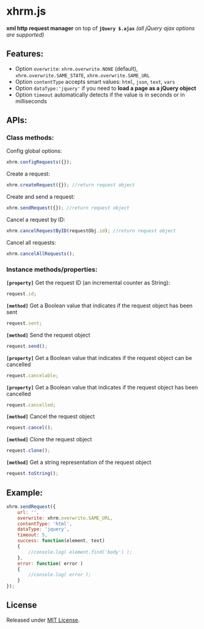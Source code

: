 # xhrm.js
**xml http request manager** on top of **`jQuery $.ajax`** *(all jQuery ajax options are supported)*

## Features:
- Option `overwrite`: `xhrm.overwrite.NONE` (default), `xhrm.overwrite.SAME_STATE`, `xhrm.overwrite.SAME_URL`
- Option `contentType` accepts smart values: `html`, `json`, `text`, `vars`
- Option `dataType:'jquery'` if you need to **load a page as a jQuery object**
- Option `timeout` automatically detects if the value is in seconds or in milliseconds

## APIs:
### Class methods:
Config global options:
```JavaScript
xhrm.configRequests({});
```
Create a request:
```JavaScript
xhrm.createRequest({}); //return request object
```
Create and send a request:
```JavaScript
xhrm.sendRequest({}); //return request object
```
Cancel a request by ID:
```JavaScript
xhrm.cancelRequestByID(requestObj.id); //return request object
```
Cancel all requests:
```JavaScript
xhrm.cancelAllRequests();
```

### Instance methods/properties:
**`[property]`** Get the request ID (an incremental counter as String):
```JavaScript
request.id;
```
**`[method]`** Get a Boolean value that indicates if the request object has been sent
```JavaScript
request.sent;
```
**`[method]`** Send the request object
```JavaScript
request.send();
```
**`[property]`** Get a Boolean value that indicates if the request object can be cancelled
```JavaScript
request.cancelable;
```
**`[property]`** Get a Boolean value that indicates if the request object has been cancelled
```JavaScript
request.cancelled;
```
**`[method]`** Cancel the request object
```JavaScript
request.cancel();
```
**`[method]`** Clone the request object
```JavaScript
request.clone();
```
**`[method]`** Get a string representation of the request object
```JavaScript
request.toString();
```

## Example:
```JavaScript
xhrm.sendRequest({
    url: '',
    overwrite: xhrm.overwrite.SAME_URL,
    contentType: 'html',
    dataType: 'jquery',
    timeout: 5, 
    success: function(element, text)
    {
        //console.log( element.find('body') );
    },
    error: function( error )
    {
        //console.log( error );
    }
});
```

## License
Released under [MIT License](LICENSE).
